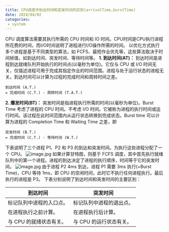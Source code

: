 ```yaml
---
title: CPU调度中到达时间和突发时间的区别(arrivalTime,burstTime)
date: 2024/04/02
categories:
 - system
---
```


CPU 调度算法需要其执行所需的 CPU 时间和 IO 时间。CPU时间是CPU执行进程所花费的时间，而I/O时间说明了进程进行I/O操作所需的时间。
以优化方式执行多个进程是基于不同类型的算法，如 FCFS、最短作业优先等，这些算法取决于时间帧值，如到达时间、突发时间、等待时间等。
**1. 到达时间(AT)：**
到达时间是进程到达就绪队列开始执行的时间点(以毫秒为单位)。它仅与 CPU 或 I/O 时间无关，仅描述进程可用于完成其指定作业的时间范围。进程与处于运行状态的进程无关。到达时间可以计算为过程的完成时间和周转时间之差。
```
到达时间 (A.T.)
= 完成时间 (C.T.) - 周转时间 (T.A.T.)
```
**2. 爆发时间(BT)：**
突发时间是指进程执行所需的时间(以毫秒为单位)。Burst Time 考虑了进程的 CPU 时间。不考虑 I/O 时间。它被称为进程的执行时间或运行时间。该过程在此时间范围内从运行状态转换到完成状态。Burst time 可以计算为进程的 Completion Time 和 Waiting Time 之差，即
```
突发时间 (B.T.)
= 完成时间 (C.T.) - 等待时间 (W.T.)
```
下表说明了三个进程 P1、P2 和 P3 的到达和突发时间。为执行这些进程分配了一个 CPU。
![image.jpg](https://cdn.nlark.com/yuque/0/2024/png/34556458/1711947340832-4c654152-6908-4a86-b7dd-f25bbfe14a39.png#averageHue=%23fafafa&clientId=ua9bb3bf5-6f91-4&from=paste&id=uea9717c7&originHeight=256&originWidth=590&originalType=url&ratio=1&rotation=0&showTitle=false&size=7025&status=done&style=none&taskId=u41478968-e62b-436f-8ec9-de95fdcfb03&title=)
如果计算甘特图，则基于 FCFS 调度，其中首先执行就绪队列中的第一个进程。进程的到达决定了进程的执行顺序，时间等于它的突发时间。
![image.jpg](https://cdn.nlark.com/yuque/0/2024/png/34556458/1711947340862-f79a951d-0380-412c-996e-7f7cf0fe77f9.png#averageHue=%23fafafa&clientId=ua9bb3bf5-6f91-4&from=paste&id=u5a347aee&originHeight=317&originWidth=698&originalType=url&ratio=1&rotation=0&showTitle=false&size=43058&status=done&style=none&taskId=u55d9a98a-be63-472a-8504-f00708dd02f&title=)
由于进程 P2 4ms 到达，进程 P1 需要 3ms 执行(=Burst Time)，CPU 等待 1ms，即 CPU 的空闲时间，此时它不执行任何进程执行。最后执行的进程是 P3。
下表分别说明了到达时间和突发时间的主要区别：

| 到达时间 | 突发时间 |
| --- | --- |
| 标记队列中进程的入口点。 | 标记队列中进程的退出点。 |
| 在进程执行之前计算。 | 在进程执行后计算。 |
| 与 CPU 的就绪状态有关。 | 与 CPU 的运行状态有关。 |

